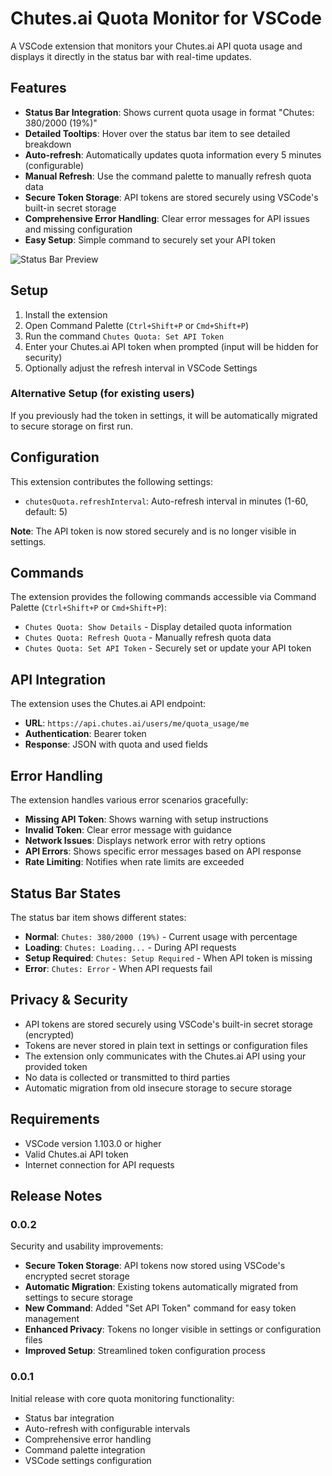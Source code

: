 # Chutes.ai Quota Monitor for VSCode

A VSCode extension that monitors your Chutes.ai API quota usage and displays it directly in the status bar with real-time updates.

## Features

- **Status Bar Integration**: Shows current quota usage in format "Chutes: 380/2000 (19%)"
- **Detailed Tooltips**: Hover over the status bar item to see detailed breakdown
- **Auto-refresh**: Automatically updates quota information every 5 minutes (configurable)
- **Manual Refresh**: Use the command palette to manually refresh quota data
- **Secure Token Storage**: API tokens are stored securely using VSCode's built-in secret storage
- **Comprehensive Error Handling**: Clear error messages for API issues and missing configuration
- **Easy Setup**: Simple command to securely set your API token

![Status Bar Preview](https://via.placeholder.com/400x50/1e1e1e/ffffff?text=Chutes:%20380/2000%20(19%25))

## Setup

1. Install the extension
2. Open Command Palette (`Ctrl+Shift+P` or `Cmd+Shift+P`)
3. Run the command `Chutes Quota: Set API Token`
4. Enter your Chutes.ai API token when prompted (input will be hidden for security)
5. Optionally adjust the refresh interval in VSCode Settings

### Alternative Setup (for existing users)

If you previously had the token in settings, it will be automatically migrated to secure storage on first run.

## Configuration

This extension contributes the following settings:

* `chutesQuota.refreshInterval`: Auto-refresh interval in minutes (1-60, default: 5)

**Note**: The API token is now stored securely and is no longer visible in settings.

## Commands

The extension provides the following commands accessible via Command Palette (`Ctrl+Shift+P` or `Cmd+Shift+P`):

* `Chutes Quota: Show Details` - Display detailed quota information
* `Chutes Quota: Refresh Quota` - Manually refresh quota data
* `Chutes Quota: Set API Token` - Securely set or update your API token

## API Integration

The extension uses the Chutes.ai API endpoint:
- **URL**: `https://api.chutes.ai/users/me/quota_usage/me`
- **Authentication**: Bearer token
- **Response**: JSON with quota and used fields

## Error Handling

The extension handles various error scenarios gracefully:

- **Missing API Token**: Shows warning with setup instructions
- **Invalid Token**: Clear error message with guidance
- **Network Issues**: Displays network error with retry options
- **API Errors**: Shows specific error messages based on API response
- **Rate Limiting**: Notifies when rate limits are exceeded

## Status Bar States

The status bar item shows different states:

- **Normal**: `Chutes: 380/2000 (19%)` - Current usage with percentage
- **Loading**: `Chutes: Loading...` - During API requests
- **Setup Required**: `Chutes: Setup Required` - When API token is missing
- **Error**: `Chutes: Error` - When API requests fail

## Privacy & Security

- API tokens are stored securely using VSCode's built-in secret storage (encrypted)
- Tokens are never stored in plain text in settings or configuration files
- The extension only communicates with the Chutes.ai API using your provided token
- No data is collected or transmitted to third parties
- Automatic migration from old insecure storage to secure storage

## Requirements

- VSCode version 1.103.0 or higher
- Valid Chutes.ai API token
- Internet connection for API requests

## Release Notes

### 0.0.2

Security and usability improvements:
- **Secure Token Storage**: API tokens now stored using VSCode's encrypted secret storage
- **Automatic Migration**: Existing tokens automatically migrated from settings to secure storage
- **New Command**: Added "Set API Token" command for easy token management
- **Enhanced Privacy**: Tokens no longer visible in settings or configuration files
- **Improved Setup**: Streamlined token configuration process

### 0.0.1

Initial release with core quota monitoring functionality:
- Status bar integration
- Auto-refresh with configurable intervals
- Comprehensive error handling
- Command palette integration
- VSCode settings configuration
